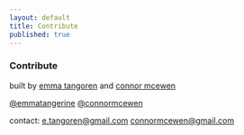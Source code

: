 ```yaml
---
layout: default
title: Contribute
published: true
---
```

### Contribute
 
built by [emma tangoren](http://emmatangoren.com) and [connor mcewen](http://connormcewen.com)
 
[@emmatangerine](https://twitter.com/emmatangerine) [@connormcewen](https://twitter.com/connormcewen)
 
contact: [e.tangoren@gmail.com](mailto:e.tangoren@gmail.com) [connormcewen@gmail.com](mailto:connormcewen@gmail.com) 
 